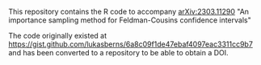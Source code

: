 This repository contains the R code to accompany [arXiv:2303.11290](https://arxiv.org/abs/2303.11290)
"An importance sampling method for Feldman-Cousins confidence intervals"

The code originally existed at
https://gist.github.com/lukasberns/6a8c09f1de47ebaf4097eac3311cc9b7
and has been converted to a repository to be able to obtain a DOI.
